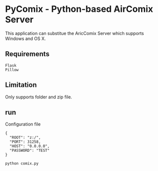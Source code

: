 # PyComix - Python-based AirComix Server

This application can substitue the AricComix Server which supports Windows and OS X.

## Requirements
```
Flask
Pillow
```

## Limitation
Only supports folder and zip file.

## run
Configuration file
```
{
  "ROOT": "z:/",
  "PORT": 31258,
  "HOST": "0.0.0.0",
  "PASSWORD": "TEST"
}
```

```
python comix.py
```
